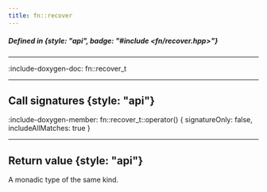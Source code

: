 ```yaml
---
title: fn::recover
---
```


##### Defined in {style: "api", badge: "#include <fn/recover.hpp>"}

---

:include-doxygen-doc: fn::recover_t

---

## Call signatures {style: "api"}
:include-doxygen-member: fn::recover_t::operator() { signatureOnly: false, includeAllMatches: true }

---

## Return value {style: "api"}
A monadic type of the same kind.
